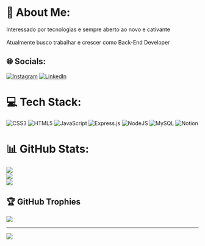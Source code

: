 # 💫 About Me:
Interessado por tecnologias e sempre aberto ao novo e cativante<br><br>Atualmente busco trabalhar e crescer como Back-End Developer


## 🌐 Socials:
[![Instagram](https://img.shields.io/badge/Instagram-%23E4405F.svg?logo=Instagram&logoColor=white)](https://instagram.com/https://www.instagram.com/joserfreitas_22) [![LinkedIn](https://img.shields.io/badge/LinkedIn-%230077B5.svg?logo=linkedin&logoColor=white)](https://linkedin.com/in/https://www.linkedin.com/in/joserfreitas/) 

# 💻 Tech Stack:
![CSS3](https://img.shields.io/badge/css3-%231572B6.svg?style=for-the-badge&logo=css3&logoColor=white) ![HTML5](https://img.shields.io/badge/html5-%23E34F26.svg?style=for-the-badge&logo=html5&logoColor=white) ![JavaScript](https://img.shields.io/badge/javascript-%23323330.svg?style=for-the-badge&logo=javascript&logoColor=%23F7DF1E) ![Express.js](https://img.shields.io/badge/express.js-%23404d59.svg?style=for-the-badge&logo=express&logoColor=%2361DAFB) ![NodeJS](https://img.shields.io/badge/node.js-6DA55F?style=for-the-badge&logo=node.js&logoColor=white) ![MySQL](https://img.shields.io/badge/mysql-%2300f.svg?style=for-the-badge&logo=mysql&logoColor=white) ![Notion](https://img.shields.io/badge/Notion-%23000000.svg?style=for-the-badge&logo=notion&logoColor=white)
# 📊 GitHub Stats:
![](https://github-readme-stats.vercel.app/api?username=JoseCyberTech&theme=dracula&hide_border=false&include_all_commits=true&count_private=true)<br/>
![](https://github-readme-streak-stats.herokuapp.com/?user=JoseCyberTech&theme=dracula&hide_border=false)<br/>
![](https://github-readme-stats.vercel.app/api/top-langs/?username=JoseCyberTech&theme=dracula&hide_border=false&include_all_commits=true&count_private=true&layout=compact)

## 🏆 GitHub Trophies
![](https://github-profile-trophy.vercel.app/?username=JoseCyberTech&theme=dracula&no-frame=false&no-bg=false&margin-w=4)

---
[![](https://visitcount.itsvg.in/api?id=JoseCyberTech&icon=0&color=0)](https://visitcount.itsvg.in)

<!-- Proudly created with GPRM ( https://gprm.itsvg.in ) -->
